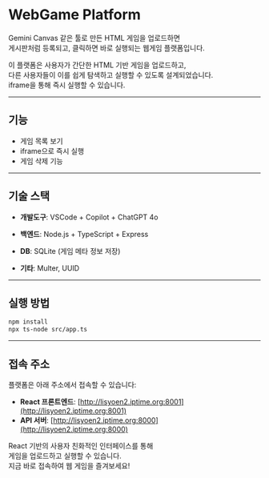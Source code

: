 # WebGame Platform

Gemini Canvas 같은 툴로 만든 HTML 게임을 업로드하면  
게시판처럼 등록되고, 클릭하면 바로 실행되는 웹게임 플랫폼입니다.

이 플랫폼은 사용자가 간단한 HTML 기반 게임을 업로드하고,  
다른 사용자들이 이를 쉽게 탐색하고 실행할 수 있도록 설계되었습니다.  
iframe을 통해 즉시 실행할 수 있습니다.

---

## 기능

- 게임 목록 보기
- iframe으로 즉시 실행
- 게임 삭제 기능

---

## 기술 스택

- **개발도구**: VSCode + Copilot + ChatGPT 4o

- **백엔드**: Node.js + TypeScript + Express
- **DB**: SQLite (게임 메타 정보 저장)
- **기타**: Multer, UUID

---

## 실행 방법

```bash
npm install
npx ts-node src/app.ts
```

---

## 접속 주소

플랫폼은 아래 주소에서 접속할 수 있습니다:

- **React 프론트엔드**: [http://lisyoen2.iptime.org:8001](http://lisyoen2.iptime.org:8001)
- **API 서버**: [http://lisyoen2.iptime.org:8000](http://lisyoen2.iptime.org:8000)

React 기반의 사용자 친화적인 인터페이스를 통해  
게임을 업로드하고 실행할 수 있습니다.  
지금 바로 접속하여 웹 게임을 즐겨보세요!
